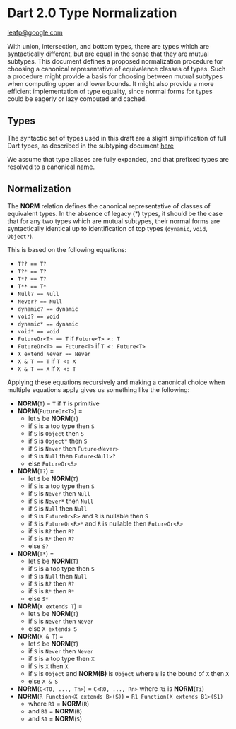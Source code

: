 # Dart 2.0 Type Normalization

leafp@google.com

With union, intersection, and bottom types, there are types which are
syntactically different, but are equal in the sense that they are mutual
subtypes.  This document defines a proposed normalization procedure for choosing
a canonical representative of equivalence classes of types.  Such a procedure
might provide a basis for choosing between mutual subtypes when computing upper
and lower bounds.  It might also provide a more efficient implementation of type
equality, since normal forms for types could be eagerly or lazy computed and
cached.

## Types

The syntactic set of types used in this draft are a slight simplification of
full Dart types, as described in the subtyping
document
[here](https://github.com/dart-lang/language/blob/master/resources/type-system/subtyping.md)

We assume that type aliases are fully expanded, and that prefixed types are
resolved to a canonical name.

## Normalization

The **NORM** relation defines the canonical representative of classes of
equivalent types.  In the absence of legacy (*) types, it should be the case
that for any two types which are mutual subtypes, their normal forms are
syntactically identical up to identification of top types (`dynamic`, `void`,
`Object?`).

This is based on the following equations:
- `T?? == T?`
- `T?* == T?`
- `T*? == T?`
- `T** == T*`
- `Null? == Null`
- `Never? == Null`
- `dynamic? == dynamic`
- `void? == void`
- `dynamic* == dynamic`
- `void* == void`
- `FutureOr<T> == T` if `Future<T> <: T`
- `FutureOr<T> == Future<T>` if `T <: Future<T>`
- `X extend Never == Never`
- `X & T == T` if `T <: X`
- `X & T == X` if `X <: T`


Applying these equations recursively and making a canonical choice when multiple
equations apply gives us something like the following:

- **NORM**(`T`) = `T` if `T` is primitive
- **NORM**(`FutureOr<T>`) =
  - let `S` be **NORM**(`T`)
  - if `S` is a top type then `S`
  - if `S` is `Object` then `S`
  - if `S` is `Object*` then `S`
  - if `S` is `Never` then `Future<Never>`
  - if `S` is `Null` then `Future<Null>?`
  - else `FutureOr<S>`
- **NORM**(`T?`) = 
  - let `S` be **NORM**(`T`)
  - if `S` is a top type then `S`
  - if `S` is `Never` then `Null`
  - if `S` is `Never*` then `Null`
  - if `S` is `Null` then `Null`
  - if `S` is `FutureOr<R>` and `R` is nullable then `S`
  - if `S` is `FutureOr<R>*` and `R` is nullable then `FutureOr<R>`
  - if `S` is `R?` then `R?`
  - if `S` is `R*` then `R?`
  - else `S?`
- **NORM**(`T*`) = 
  - let `S` be **NORM**(`T`)
  - if `S` is a top type then `S`
  - if `S` is `Null` then `Null`
  - if `S` is `R?` then `R?`
  - if `S` is `R*` then `R*`
  - else `S*`
- **NORM**(`X extends T`) =
  - let `S` be **NORM**(`T`)
  - if `S` is `Never` then `Never`
  - else `X extends S`
- **NORM**(`X & T`) =
  - let `S` be **NORM**(`T`)
   - if `S` is `Never` then `Never`
   - if `S` is a top type then `X`
   - if `S` is `X` then `X`
   - if `S` is `Object` and **NORM(B)** is `Object` where `B` is the bound of `X` then `X`
  - else `X & S`
- **NORM**(`C<T0, ..., Tn>`) = `C<R0, ..., Rn>` where `Ri` is **NORM**(`Ti`)
- **NORM**(`R Function<X extends B>(S)`) = `R1 Function(X extends B1>(S1)`
  - where `R1` = **NORM**(`R`)
  - and `B1` = **NORM**(`B`)
  - and `S1` = **NORM**(`S`)

